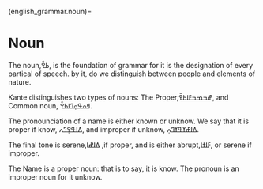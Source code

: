 
(english_grammar.noun)=
# Noun

The noun,ߕߐ߮, is the foundation of grammar for it is the designation of every partical of speech. by it, do we distinguish between people and elements of nature.

Kante distinguishes two types of nouns:  The Proper,ߝߏߘߏߓߊߕߐ߮, and Common noun, ߞߋߟߋ߲ߣߊߕߐ߮.

The pronounciation of a name is either known or unknow. We say that it is proper if know, ߡߊߟߐ߲ߣߍ, and improper if unknow, ߡߊߝߌߟߌߣߍ߲.

The final tone is serene,ߡߊߝߊ ,if proper, and is either abrupt,ߓߊߙߊ, or serene if improper.

The Name is a proper noun: that is to say, it is know. The pronoun is an improper noun for it unknow.



